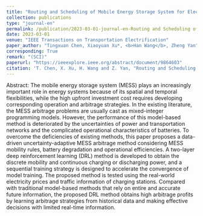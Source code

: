 ```yaml
---
title: "Routing and Scheduling of Mobile Energy Storage System for Electricity Arbitrage Based on Two-layer Deep Reinforcement Learning"
collection: publications
type: "journal-en"
permalink: /publication/2023-03-01-journal-en-Routing and Scheduling of Mobile Energy Storage System for Electricity Arbitrage Based on Two-layer Deep Reinforcement Learning
date: 2023-03-01
venue: "IEEE Transactions on Transportation Electrification"
paper_author: "Tingxuan Chen, Xiaoyuan Xu*, <b>Han Wang</b>, Zheng Yan"
corresponding: True
remark: "(SCI)"
paperurl: "https://ieeexplore.ieee.org/abstract/document/9864603"
citation: 'T. Chen, X. Xu, H. Wang and Z. Yan, "Routing and Scheduling of Mobile Energy Storage System for Electricity Arbitrage Based on Two-layer Deep Reinforcement Learning," <i>IEEE Transactions on Transportation Electrification</i>, vol. 9, no. 1, pp. 1087-1102, March 2023.'
---
```


Abstract:
The mobile energy storage system (MESS) plays an increasingly important role in energy systems because of its spatial and temporal flexibilities, while the high upfront investment cost requires developing corresponding operation and arbitrage strategies. In the existing literature, the MESS arbitrage problems are usually cast as mixed-integer programming models. However, the performance of this model-based method is deteriorated by the uncertainties of power and transportation networks and the complicated operational characteristics of batteries. To overcome the deficiencies of existing methods, this paper proposes a data-driven uncertainty-adaptive MESS arbitrage method considering MESS mobility rules, battery degradation and operational efficiencies. A two-layer deep reinforcement learning (DRL) method is developed to obtain the discrete mobility and continuous charging or discharging power, and a sequential training strategy is designed to accelerate the convergence of model training. The proposed method is tested using the real-world electricity prices and traffic information of charging stations. Compared with traditional model-based methods that rely on entire and accurate future information, the proposed DRL method obtains high arbitrage profits by learning arbitrage strategies from historical data and making effective decisions with limited real-time information.